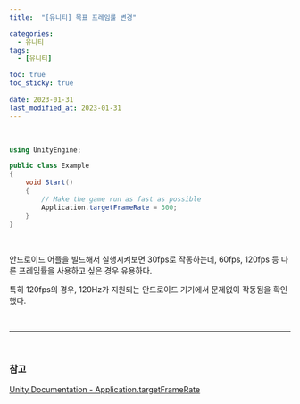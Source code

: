```yaml
---
title:  "[유니티] 목표 프레임률 변경"

categories:
  - 유니티
tags:
  - [유니티]

toc: true
toc_sticky: true
 
date: 2023-01-31
last_modified_at: 2023-01-31
---
```


<br/>

```cs
using UnityEngine;

public class Example
{
    void Start()
    {
        // Make the game run as fast as possible
        Application.targetFrameRate = 300;
    }
}
```

<br/>

안드로이드 어플을 빌드해서 실행시켜보면 30fps로 작동하는데, 60fps, 120fps 등 다른 프레임률을 사용하고 싶은 경우 유용하다.  

특히 120fps의 경우, 120Hz가 지원되는 안드로이드 기기에서 문제없이 작동됨을 확인했다.  

<br>

---

<br>

<h3><b>참고</b></h3>

[Unity Documentation - Application.targetFrameRate](https://docs.unity3d.com/ScriptReference/Application-targetFrameRate.html)